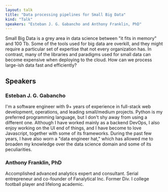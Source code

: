 ```yaml
---
layout: talk
title: "Data processing pipelines for Small Big Data"
kind: "Talk"
speakers: "Esteban J. G. Gabancho and Anthony Franklin, PhD"
---
```


Small Big Data is a grey area in data science between "it fits in memory" and 100 Tb. Some of the tools used for big data are overkill, and they might require a particular set of expertise that not every organization has. In contrast, many of the libraries and paradigms used for small data can become expensive when deploying to the cloud. How can we process large-ish data fast and efficiently?

## Speakers

### Esteban J. G. Gabancho

I'm a software engineer with 9+ years of experience in full-stack web development, operations, and leading small/medium projects. Python is my preferred programming language, but I don't shy away from using a different one. Although I have worked mainly as a backend DevOps, I also enjoy working on the UI end of things, and I have become to love Javascript, together with some of its frameworks.
During the past few years, I have also worn a "data engineer hat," which has allowed me to broaden my knowledge over the data science domain and some of its peculiarities.

### Anthony Franklin, PhD

Accomplished advanced analytics expert and consultant. Serial entrepreneur and co-founder of Fanalytical Inc. Former Div. I college football player and lifelong academic.
